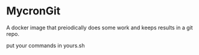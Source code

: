 # MycronGit

A docker image that preiodically does some work and keeps results in a git repo.

put your commands in yours.sh
